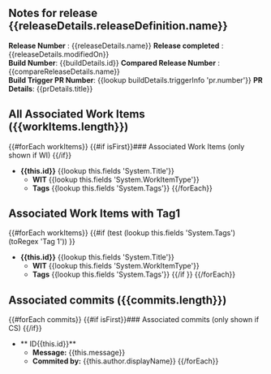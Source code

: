## Notes for release  {{releaseDetails.releaseDefinition.name}}    
**Release Number**  : {{releaseDetails.name}}
**Release completed** : {{releaseDetails.modifiedOn}}     
**Build Number**: {{buildDetails.id}}
**Compared Release Number**  : {{compareReleaseDetails.name}}    
**Build Trigger PR Number**: {{lookup buildDetails.triggerInfo 'pr.number'}} 
**PR Details**: {{prDetails.title}}

##  All Associated Work Items ({{workItems.length}})
{{#forEach workItems}}
{{#if isFirst}}### Associated Work Items (only shown if  WI) {{/if}}
*  **{{this.id}}**  {{lookup this.fields 'System.Title'}}
   - **WIT** {{lookup this.fields 'System.WorkItemType'}} 
   - **Tags** {{lookup this.fields 'System.Tags'}}
{{/forEach}}

##  Associated Work Items with Tag1
{{#forEach workItems}}
{{#if (test (lookup this.fields 'System.Tags') (toRegex 'Tag 1')) }}
*  **{{this.id}}**  {{lookup this.fields 'System.Title'}}
   - **WIT** {{lookup this.fields 'System.WorkItemType'}} 
   - **Tags** {{lookup this.fields 'System.Tags'}}
{{/if }}
{{/forEach}}


## Associated commits  ({{commits.length}})
{{#forEach commits}}
{{#if isFirst}}### Associated commits  (only shown if CS) {{/if}}
* ** ID{{this.id}}** 
   -  **Message:** {{this.message}}
   -  **Commited by:** {{this.author.displayName}} 
{{/forEach}}
